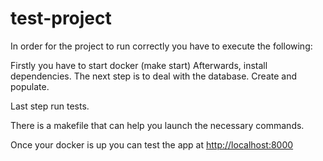 # test-project

In order for the project to run correctly you have to execute the following:

Firstly you have to start docker (make start)
Afterwards, install dependencies. 
The next step is to deal with the database. Create and populate.

Last step run tests.

There is a makefile that can help you launch the necessary commands.

Once your docker is up you can test the app at [http://localhost:8000](http://localhost:8000)
